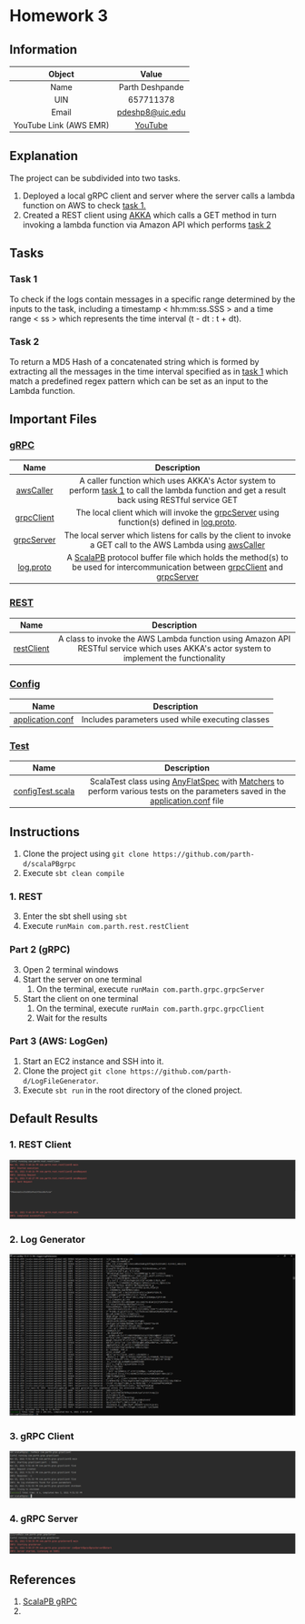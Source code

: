 # Homework 3

## Information
| Object | Value |
| :---: | :---: |
|Name | Parth Deshpande|
| UIN | 657711378 |
| Email | [pdeshp8@uic.edu](mailto:pdeshp8@uic.edu)
| YouTube Link (AWS EMR) | [YouTube]()

## Explanation
The project can be subdivided into two tasks.
1. Deployed a local gRPC client and server where the server calls a lambda function on AWS to check [task 1.](#task-1)
2. Created a REST client using [AKKA](https://akka.io/) which calls a GET method in turn invoking a lambda function via Amazon API which performs [task 2](#task-2)

## Tasks
### Task 1
To check if the logs contain messages in a specific range determined by the inputs to the task, including a timestamp < hh:mm:ss.SSS > and a time range < ss > which represents the time interval (t - dt : t + dt).
### Task 2
To return a MD5 Hash of a concatenated string which is formed by extracting all the messages in the time interval specified as in [task 1](#task-1) which match a predefined regex pattern which can be set as an input to the Lambda function.


## Important Files
### [gRPC](src/main/scala/com/parth/grpc)
Name | Description |
| :---: | :---: |
| [awsCaller](src/main/scala/com/parth/grpc/awsCaller.scala) | A caller function which uses AKKA's Actor system to perform [task 1](#task-1) to call the lambda function and get a result back using RESTful service GET |
| [grpcClient](src/main/scala/com/parth/grpc/grpcClient.scala) | The local client which will invoke the [grpcServer](src/main/scala/com/parth/grpc/grpcServer.scala) using function(s) defined in [log.proto](src/main/protobuf/log.proto).  |
| [grpcServer](src/main/scala/com/parth/grpc/grpcServer.scala) | The local server which listens for calls by the client to invoke a GET call to the AWS Lambda using [awsCaller](src/main/scala/com/parth/grpc/awsCaller.scala) |
| [log.proto](src/main/protobuf/log.proto) | A [ScalaPB](https://scalapb.github.io/) protocol buffer file which holds the method(s) to be used for intercommunication between [grpcClient](src/main/scala/com/parth/grpc/grpcClient.scala) and [grpcServer](src/main/scala/com/parth/grpc/grpcServer.scala)  |

### [REST](src/main/scala/com/parth/rest)
Name | Description |
| :---: | :---: |
| [restClient](src/main/scala/com/parth/rest/restClient.scala) | A class to invoke the AWS Lambda function using Amazon API RESTful service which uses AKKA's actor system to implement the functionality |

### [Config](src/main)
Name | Description |
| :---: | :---: |
| [application.conf](src/main/resources/application.conf) | Includes parameters used while executing classes |

### [Test](src/test/scala/com/parth/grpc)
Name | Description |
| :---: | :---: |
| [configTest.scala](src/test/scala/com/parth/grpc/configTest.scala) | ScalaTest class using [AnyFlatSpec](https://www.scalatest.org/scaladoc/3.2.9/org/scalatest/flatspec/AnyFlatSpec.html) with [Matchers](https://www.scalatest.org/user_guide/using_matchers) to perform various tests on the parameters saved in the [application.conf](src/main/resources/application.conf) file |

## Instructions
1. Clone the project using `git clone https://github.com/parth-d/scalaPBgrpc`
2. Execute `sbt clean compile`
### 1. REST
3. Enter the sbt shell using `sbt`
4. Execute `runMain com.parth.rest.restClient`
### Part 2 (gRPC)
3. Open 2 terminal windows
4. Start the server on one terminal
   1. On the terminal, execute `runMain com.parth.grpc.grpcServer`
5. Start the client on one terminal
   1. On the terminal, execute `runMain com.parth.grpc.grpcClient`
   2. Wait for the results


### Part 3 (AWS: LogGen)
1. Start an EC2 instance and SSH into it.
2. Clone the project `git clone https://github.com/parth-d/LogFileGenerator`.
3. Execute `sbt run` in the root directory of the cloned project.

## Default Results
### 1. REST Client
![](results/RestClient.png)
### 2. Log Generator
![](results/LogGenerator.png)
### 3. gRPC Client
![](results/grpcClient.png)
### 4. gRPC Server
![](results/grpcServer.png)

## References
1. [ScalaPB gRPC](https://scalapb.github.io/docs/grpc)
2. 